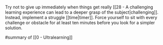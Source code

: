 Try not to give up immediately when things get really [[28 - A challenging learning experience can lead to a deeper grasp of the subject|challenging]]. Instead, implement a struggle [[time|timer]]. Force yourself to sit with every challenge or obstacle for at least ten minutes before you look for a simpler solution.

#summary  of [[0 - Ultralearning]]
